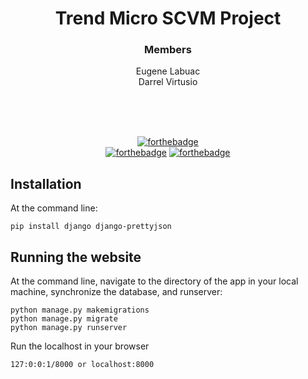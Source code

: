 <div align='center'>

# Trend Micro SCVM Project
### Members
Eugene Labuac <br>
Darrel Virtusio <br><br>

<br><br>
  
[![forthebadge](https://forthebadge.com/images/badges/made-with-python.svg)](https://forthebadge.com)<br>
[![forthebadge](https://forthebadge.com/images/badges/uses-html.svg)](https://forthebadge.com)
[![forthebadge](https://forthebadge.com/images/badges/uses-css.svg)](https://forthebadge.com)

</div>

## Installation

At the command line:
```
pip install django django-prettyjson
```

## Running the website

At the command line, navigate to the directory of the app in your local machine, synchronize the database, and runserver:
```
python manage.py makemigrations
python manage.py migrate
python manage.py runserver
```

Run the localhost in your browser
```
127:0:0:1/8000 or localhost:8000
```
